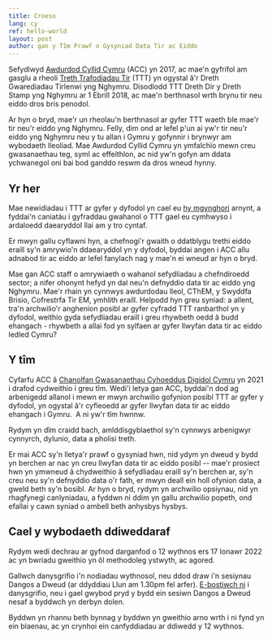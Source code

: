 ```yaml
---
title: Croeso
lang: cy
ref: hello-world
layout: post
author: gan y Tîm Prawf o Gysyniad Data Tir ac Eiddo
---
```


Sefydlwyd [Awdurdod Cyllid Cymru](https://gov.wales/welsh-revenue-authority) (ACC) yn 2017, ac mae'n gyfrifol am gasglu a rheoli [Treth Trafodiadau Tir](https://gov.wales/land-transaction-tax-guide) (TTT) yn ogystal â'r Dreth Gwarediadau Tirlenwi yng Nghymru. Disodlodd TTT Dreth Dir y Dreth Stamp yng Nghymru ar 1 Ebrill 2018, ac mae'n berthnasol wrth brynu tir neu eiddo dros bris penodol.

Ar hyn o bryd, mae'r un rheolau'n berthnasol ar gyfer TTT waeth ble mae'r tir neu'r eiddo yng Nghymru. Felly, dim ond ar lefel p'un ai yw'r tir neu'r eiddo yng Nghymru neu y tu allan i Gymru y gofynnir i brynwyr am wybodaeth lleoliad. Mae Awdurdod Cyllid Cymru yn ymfalchïo mewn creu gwasanaethau teg, syml ac effeithlon, ac nid yw'n gofyn am ddata ychwanegol oni bai bod ganddo reswm da dros wneud hynny.

## Yr her

Mae newidiadau i TTT ar gyfer y dyfodol yn cael eu [hy mgynghori](https://llyw.cymru/ail-gartrefi-amrywiadau-lleol-i-gyfraddau-treth-trafodiadau-tir) arnynt, a fyddai'n caniatáu i gyfraddau gwahanol o TTT gael eu cymhwyso i ardaloedd daearyddol llai am y tro cyntaf.

Er mwyn gallu cyflawni hyn, a chefnogi'r gwaith o ddatblygu trethi eiddo eraill sy'n amrywio'n ddaearyddol yn y dyfodol, byddai angen i ACC allu adnabod tir ac eiddo ar lefel fanylach nag y mae'n ei wneud ar hyn o bryd.

Mae gan ACC staff o amrywiaeth o wahanol sefydliadau a chefndiroedd sector; a nifer ohonynt hefyd yn dal neu'n defnyddio data tir ac eiddo yng Nghymru. Mae'r rhain yn cynnwys awdurdodau lleol, CThEM, y Swyddfa Brisio, Cofrestrfa Tir EM, ymhlith eraill. Helpodd hyn greu syniad: a allent, tra'n archwilio'r anghenion posibl ar gyfer cyfradd TTT ranbarthol yn y dyfodol, weithio gyda sefydliadau eraill i greu rhywbeth oedd â budd ehangach - rhywbeth a allai fod yn sylfaen ar gyfer llwyfan data tir ac eiddo ledled Cymru?

## Y tîm

Cyfarfu ACC â [Chanolfan Gwasanaethau Cyhoeddus Digidol Cymru](https://gwasanaethaucyhoeddusdigidol.llyw.cymru/) yn 2021 i drafod cydweithio i greu tîm. Wedi'i letya gan ACC, byddai'n dod ag arbenigedd allanol i mewn er mwyn archwilio gofynion posibl TTT ar gyfer y dyfodol, yn ogystal â'r cyfleoedd ar gyfer llwyfan data tir ac eiddo ehangach i Gymru.  A ni yw'r tîm hwnnw.

Rydym yn dîm craidd bach, amlddisgyblaethol sy'n cynnwys arbenigwyr cynnyrch, dylunio, data a pholisi treth.

Er mai ACC sy'n lletya'r prawf o gysyniad hwn, nid ydym yn dweud y bydd yn berchen ar nac yn creu llwyfan data tir ac eiddo posibl -- mae'r prosiect hwn yn ymwneud â chydweithio â sefydliadau eraill sy'n berchen ar, sy'n creu neu sy'n defnyddio data o'r fath, er mwyn deall ein holl ofynion data, a gweld beth sy'n bosibl. Ar hyn o bryd, rydym yn archwilio opsiynau, nid yn rhagfynegi canlyniadau, a fyddwn ni ddim yn gallu archwilio popeth, ond efallai y cawn syniad o ambell beth anhysbys hysbys.

## Cael y wybodaeth ddiweddaraf

Rydym wedi dechrau ar gyfnod darganfod o 12 wythnos ers 17 Ionawr 2022 ac yn bwriadu gweithio yn ôl methodoleg ystwyth, ac agored.

Gallwch danysgrifio i'n nodiadau wythnosol, neu ddod draw i'n sesiynau Dangos a Dweud (ar ddyddiau Llun am 1.30pm fel arfer). [E-bostiwch ni](mailto:prosiect.dataeiddo@acc.llyw.cymru) i danysgrifio, neu i gael gwybod pryd y bydd ein sesiwn Dangos a Dweud nesaf a byddwch yn derbyn dolen.

Byddwn yn rhannu beth bynnag y byddwn yn gweithio arno wrth i ni fynd yn ein blaenau, ac yn crynhoi ein canfyddiadau ar ddiwedd y 12 wythnos.
